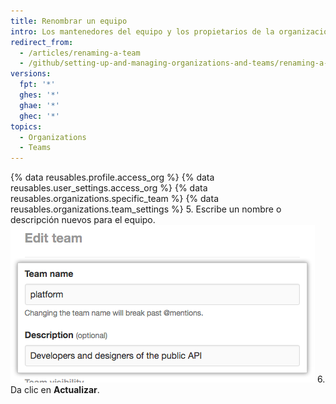 ```yaml
---
title: Renombrar un equipo
intro: Los mantenedores del equipo y los propietarios de la organización pueden editar el nombre y la descripción de un equipo.
redirect_from:
  - /articles/renaming-a-team
  - /github/setting-up-and-managing-organizations-and-teams/renaming-a-team
versions:
  fpt: '*'
  ghes: '*'
  ghae: '*'
  ghec: '*'
topics:
  - Organizations
  - Teams
---
```


{% data reusables.profile.access_org %}
{% data reusables.user_settings.access_org %}
{% data reusables.organizations.specific_team %}
{% data reusables.organizations.team_settings %}
5. Escribe un nombre o descripción nuevos para el equipo. ![Campos para el nombre y la descripción del equipo](/assets/images/help/teams/team-name-description.png)
6. Da clic en **Actualizar**.
